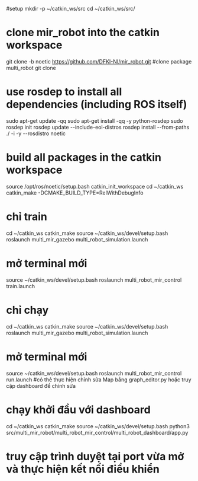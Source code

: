#setup
mkdir -p ~/catkin_ws/src
cd ~/catkin_ws/src/

# clone mir_robot into the catkin workspace
git clone -b noetic https://github.com/DFKI-NI/mir_robot.git
#clone package multi_robot
git clone 
# use rosdep to install all dependencies (including ROS itself)
sudo apt-get update -qq
sudo apt-get install -qq -y python-rosdep
sudo rosdep init
rosdep update --include-eol-distros
rosdep install --from-paths ./ -i -y --rosdistro noetic

# build all packages in the catkin workspace
source /opt/ros/noetic/setup.bash
catkin_init_workspace
cd ~/catkin_ws
catkin_make -DCMAKE_BUILD_TYPE=RelWithDebugInfo

# chỉ train
  cd ~/catkin_ws
  catkin_make
  source ~/catkin_ws/devel/setup.bash
  roslaunch multi_mir_gazebo multi_robot_simulation.launch
  # mở terminal mới
  source ~/catkin_ws/devel/setup.bash
  roslaunch multi_robot_mir_control train.launch

# chỉ chạy 
  cd ~/catkin_ws
  catkin_make
  source ~/catkin_ws/devel/setup.bash
  roslaunch multi_mir_gazebo multi_robot_simulation.launch
  # mở terminal mới
  source ~/catkin_ws/devel/setup.bash
  roslaunch multi_robot_mir_control run.launch
#có thẻ thực hiện chỉnh sửa Map bằng graph_editor.py hoặc truy cập dashboard để chỉnh sửa

# chạy khởi đầu với dashboard
  cd ~/catkin_ws
  catkin_make
  source ~/catkin_ws/devel/setup.bash
  python3 src/multi_mir_robot/multi_robot_mir_control/multi_robot_dashboard/app.py
  # truy cập trình duyệt tại port vừa mở và thực hiện kết nối điều khiển



